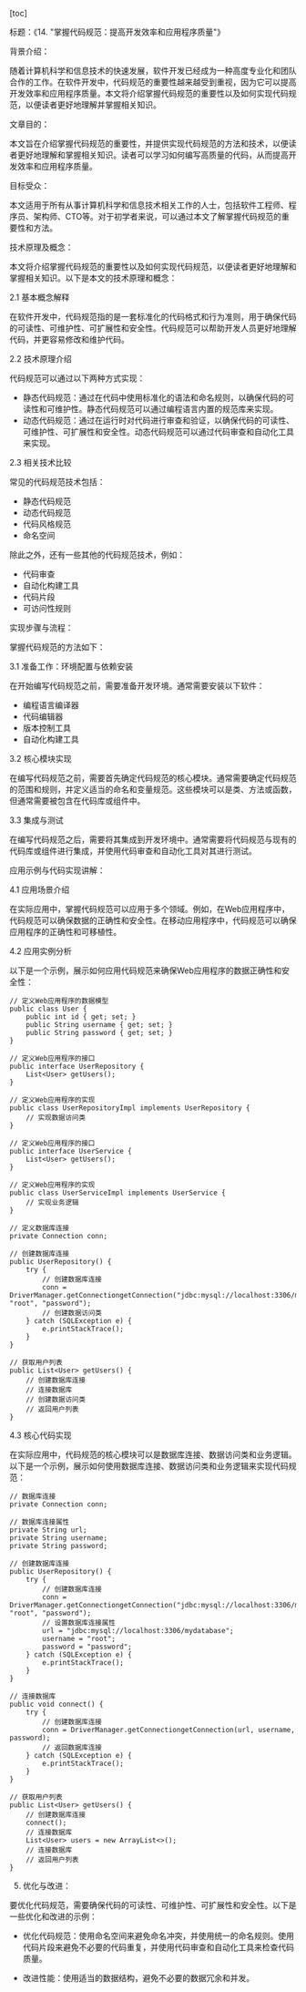 
[toc]                    
                
                
标题：《14. "掌握代码规范：提高开发效率和应用程序质量"》

背景介绍：

随着计算机科学和信息技术的快速发展，软件开发已经成为一种高度专业化和团队合作的工作。在软件开发中，代码规范的重要性越来越受到重视，因为它可以提高开发效率和应用程序质量。本文将介绍掌握代码规范的重要性以及如何实现代码规范，以便读者更好地理解并掌握相关知识。

文章目的：

本文旨在介绍掌握代码规范的重要性，并提供实现代码规范的方法和技术，以便读者更好地理解和掌握相关知识。读者可以学习如何编写高质量的代码，从而提高开发效率和应用程序质量。

目标受众：

本文适用于所有从事计算机科学和信息技术相关工作的人士，包括软件工程师、程序员、架构师、CTO等。对于初学者来说，可以通过本文了解掌握代码规范的重要性和方法。

技术原理及概念：

本文将介绍掌握代码规范的重要性以及如何实现代码规范，以便读者更好地理解和掌握相关知识。以下是本文的技术原理和概念：

2.1 基本概念解释

在软件开发中，代码规范指的是一套标准化的代码格式和行为准则，用于确保代码的可读性、可维护性、可扩展性和安全性。代码规范可以帮助开发人员更好地理解代码，并更容易修改和维护代码。

2.2 技术原理介绍

代码规范可以通过以下两种方式实现：

- 静态代码规范：通过在代码中使用标准化的语法和命名规则，以确保代码的可读性和可维护性。静态代码规范可以通过编程语言内置的规范库来实现。
- 动态代码规范：通过在运行时对代码进行审查和验证，以确保代码的可读性、可维护性、可扩展性和安全性。动态代码规范可以通过代码审查和自动化工具来实现。

2.3 相关技术比较

常见的代码规范技术包括：

- 静态代码规范
- 动态代码规范
- 代码风格规范
- 命名空间

除此之外，还有一些其他的代码规范技术，例如：

- 代码审查
- 自动化构建工具
- 代码片段
- 可访问性规则

实现步骤与流程：

掌握代码规范的方法如下：

3.1 准备工作：环境配置与依赖安装

在开始编写代码规范之前，需要准备开发环境。通常需要安装以下软件：

- 编程语言编译器
- 代码编辑器
- 版本控制工具
- 自动化构建工具

3.2 核心模块实现

在编写代码规范之前，需要首先确定代码规范的核心模块。通常需要确定代码规范的范围和规则，并定义适当的命名和变量规范。这些模块可以是类、方法或函数，但通常需要被包含在代码库或组件中。

3.3 集成与测试

在编写代码规范之后，需要将其集成到开发环境中。通常需要将代码规范与现有的代码库或组件进行集成，并使用代码审查和自动化工具对其进行测试。

应用示例与代码实现讲解：

4.1 应用场景介绍

在实际应用中，掌握代码规范可以应用于多个领域。例如，在Web应用程序中，代码规范可以确保数据的正确性和安全性。在移动应用程序中，代码规范可以确保应用程序的正确性和可移植性。

4.2 应用实例分析

以下是一个示例，展示如何应用代码规范来确保Web应用程序的数据正确性和安全性：

```
// 定义Web应用程序的数据模型
public class User {
    public int id { get; set; }
    public String username { get; set; }
    public String password { get; set; }
}

// 定义Web应用程序的接口
public interface UserRepository {
    List<User> getUsers();
}

// 定义Web应用程序的实现
public class UserRepositoryImpl implements UserRepository {
    // 实现数据访问类
}

// 定义Web应用程序的接口
public interface UserService {
    List<User> getUsers();
}

// 定义Web应用程序的实现
public class UserServiceImpl implements UserService {
    // 实现业务逻辑
}

// 定义数据库连接
private Connection conn;

// 创建数据库连接
public UserRepository() {
    try {
        // 创建数据库连接
        conn = DriverManager.getConnectiongetConnection("jdbc:mysql://localhost:3306/mydatabase", "root", "password");
        // 创建数据访问类
    } catch (SQLException e) {
        e.printStackTrace();
    }
}

// 获取用户列表
public List<User> getUsers() {
    // 创建数据库连接
    // 连接数据库
    // 创建数据访问类
    // 返回用户列表
}
```

4.3 核心代码实现

在实际应用中，代码规范的核心模块可以是数据库连接、数据访问类和业务逻辑。以下是一个示例，展示如何使用数据库连接、数据访问类和业务逻辑来实现代码规范：

```
// 数据库连接
private Connection conn;

// 数据库连接属性
private String url;
private String username;
private String password;

// 创建数据库连接
public UserRepository() {
    try {
        // 创建数据库连接
        conn = DriverManager.getConnectiongetConnection("jdbc:mysql://localhost:3306/mydatabase", "root", "password");
        // 设置数据库连接属性
        url = "jdbc:mysql://localhost:3306/mydatabase";
        username = "root";
        password = "password";
    } catch (SQLException e) {
        e.printStackTrace();
    }
}

// 连接数据库
public void connect() {
    try {
        // 创建数据库连接
        conn = DriverManager.getConnectiongetConnection(url, username, password);
        // 返回数据库连接
    } catch (SQLException e) {
        e.printStackTrace();
    }
}

// 获取用户列表
public List<User> getUsers() {
    // 创建数据库连接
    connect();
    // 连接数据库
    List<User> users = new ArrayList<>();
    // 连接数据库
    // 返回用户列表
}
```

5. 优化与改进：

要优化代码规范，需要确保代码的可读性、可维护性、可扩展性和安全性。以下是一些优化和改进的示例：

- 优化代码规范：使用命名空间来避免命名冲突，并使用统一的命名规则。使用代码片段来避免不必要的代码重复，并使用代码审查和自动化工具来检查代码质量。

- 改进性能：使用适当的数据结构，避免不必要的数据冗余和并发。

